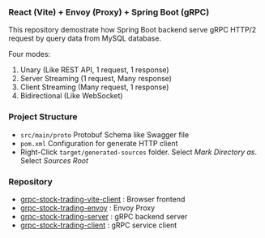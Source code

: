 ### React (Vite) + Envoy (Proxy) + Spring Boot (gRPC)
This repository demostrate how Spring Boot backend serve gRPC HTTP/2 request by query data from MySQL database. 

Four modes:
1. Unary (Like REST API, 1 request, 1 response)
2. Server Streaming (1 request, Many response)
3. Client Streaming (Many request, 1 response)
4. Bidirectional (Like WebSocket)

### Project Structure
- ```src/main/proto``` Protobuf Schema like Swagger file
- ```pom.xml``` Configuration for generate HTTP client
- Right-Click ```target/generated-sources``` folder. Select <i>Mark Directory as</i>. Select <i>Sources Root</i>

### Repository
- [grpc-stock-trading-vite-client](https://github.com/johnnyn2/grpc-stock-trading-vite-client) : Browser frontend
- [grpc-stock-trading-envoy](https://github.com/johnnyn2/grpc-stock-trading-envoy) : Envoy Proxy
- [grpc-stock-trading-server](https://github.com/johnnyn2/grpc-stock-trading-server) : gRPC backend server
- [grpc-stock-trading-client](https://github.com/johnnyn2/grpc-stock-trading-client) : gRPC service client
